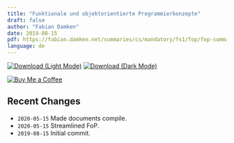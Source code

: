 ```yaml
---
title: "Funktionale und objektorientierte Programmierkonzepte"
draft: false
author: "Fabian Damken"
date: 2019-08-15
pdf: https://fabian.damken.net/summaries/cs/mandatory/fs1/fop/fop-summary.pdf
language: de
---
```


[![Download (Light Mode)](/download.png)](fop-summary.pdf)
[![Download (Dark Mode)](/download-dark.png)](fop-summary-dark.pdf)

[![Buy Me a Coffee](/kofi.png)](https://ko-fi.com/fdamken)

## Recent Changes
- `2020-05-15` Made documents compile.
- `2020-05-15` Streamlined FoP.
- `2019-08-15` Initial commit.
